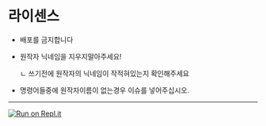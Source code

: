 # 라이센스

- 배포를 금지합니다

- 원작자 닉네임을 지우지말아주세요!

  ㄴ 쓰기전에 원작자의 닉네임이 작적혀있는지 확인해주세요

- 명령어들중에 원작자이름이 없는경우 이슈를 넣어주십시오.
****
[![Run on Repl.it](https://repl.it/badge/github/noryonkr/noryon-bot)](https://repl.it/github/noryonkr/noryon-bot)
